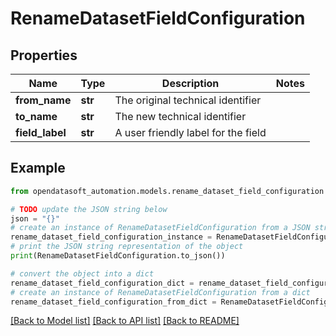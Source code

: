 # RenameDatasetFieldConfiguration


## Properties

Name | Type | Description | Notes
------------ | ------------- | ------------- | -------------
**from_name** | **str** | The original technical identifier | 
**to_name** | **str** | The new technical identifier | 
**field_label** | **str** | A user friendly label for the field | 

## Example

```python
from opendatasoft_automation.models.rename_dataset_field_configuration import RenameDatasetFieldConfiguration

# TODO update the JSON string below
json = "{}"
# create an instance of RenameDatasetFieldConfiguration from a JSON string
rename_dataset_field_configuration_instance = RenameDatasetFieldConfiguration.from_json(json)
# print the JSON string representation of the object
print(RenameDatasetFieldConfiguration.to_json())

# convert the object into a dict
rename_dataset_field_configuration_dict = rename_dataset_field_configuration_instance.to_dict()
# create an instance of RenameDatasetFieldConfiguration from a dict
rename_dataset_field_configuration_from_dict = RenameDatasetFieldConfiguration.from_dict(rename_dataset_field_configuration_dict)
```
[[Back to Model list]](../README.md#documentation-for-models) [[Back to API list]](../README.md#documentation-for-api-endpoints) [[Back to README]](../README.md)


